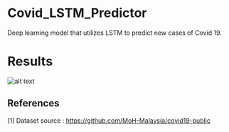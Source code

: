 # Covid_LSTM_Predictor

Deep learning model that utilizes LSTM to predict new cases of Covid 19.

# Results

![alt text](https://github.com/Nesan135/Covid_LSTM_Predictor/blob/main/src/performance.jpg?raw=true)


## References
<a id="1">[1]</a> 
Dataset source : https://github.com/MoH-Malaysia/covid19-public
